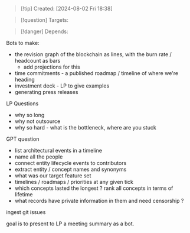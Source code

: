 
>[!tip] Created: [2024-08-02 Fri 18:38]

>[!question] Targets: 

>[!danger] Depends: 

Bots to make:
- the revision graph of the blockchain as lines, with the burn rate / headcount as bars
	- add projections for this
- time commitments - a published roadmap / timeline of where we're heading
- investment deck - LP to give examples
- generating press releases

LP Questions
- why so long
- why not outsource
- why so hard - what is the bottleneck, where are you stuck


GPT question
- list architectural events in a timeline
- name all the people
- connect entity lifecycle events to contributors
- extract entity / concept names and synonyms
- what was our target feature set
- timelines / roadmaps / priorities at any given tick
- which concepts lasted the longest ? rank all concepts in terms of lifetime
- what records have private information in them and need censorship ?

ingest git issues

goal is to present to LP a meeting summary as a bot.